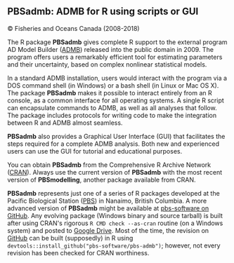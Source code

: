## PBSadmb: ADMB for R using scripts or GUI ##
&copy; Fisheries and Oceans Canada (2008-2018)

The R package **PBSadmb** gives complete R support to the external program AD Model Builder (<a href="http://www.admb-project.org/">ADMB</a>) released into the public domain in 2009. The program offers users a remarkably efficient tool for estimating parameters and their uncertainty, based on complex nonlinear statistical models.

In a standard ADMB installation, users would interact with the program via a DOS command shell (in Windows) or a bash shell (in Linux or Mac OS X). The package **PBSadmb** makes it possible to interact entirely from an R console, as a common interface for all operating systems. A single R script can encapsulate commands to ADMB, as well as all analyses that follow. The package includes protocols for writing code to make the integration between R and ADMB almost seamless.

**PBSadmb** also provides a Graphical User Interface (GUI) that facilitates the steps required for a complete ADMB analysis. Both new and experienced users can use the GUI for tutorial and educational purposes.

You can obtain **PBSadmb** from the Comprehensive R Archive Network (<a href="https://cran.r-project.org/web/packages/PBSadmb/index.html">CRAN</a>). Always use the current version of **PBSadmb** with the most recent version of **PBSmodelling**, another package available from CRAN. 

**PBSadmb** represents just one of a series of R packages developed at the Pacific Biological Station (<a href="http://www.pac.dfo-mpo.gc.ca/science/facilities-installations/index-eng.html#pbs">PBS</a>) in Nanaimo, British Columbia. A more advanced version of **PBSadmb** might be available at <a href="https://github.com/pbs-software">pbs-software on GitHub</a>. Any evolving package (Windows binary and source tarball) is built after using CRAN's rigorous `R CMD check --as-cran` routine (on a Windows system) and posted to <a href="https://drive.google.com/drive/folders/0B2Bkic2Qu5LGOGx1WkRySVYxNFU?usp=sharing">Google Drive</a>. Most of the time, the revision on <a href="https://github.com/pbs-software/pbs-admb">GitHub</a> can be built (supposedly) in R using `devtools::install_github("pbs-software/pbs-admb")`; however, not every revision has been checked for CRAN worthiness.

